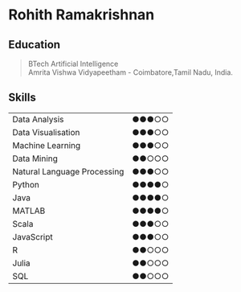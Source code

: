 # Rohith Ramakrishnan

## Education
>BTech Artificial Intelligence  
>Amrita Vishwa Vidyapeetham - Coimbatore,Tamil Nadu, India. 

## Skills
|                              |         |
|------------------------------|---------|
| Data Analysis                |  ●●●○○  |
| Data Visualisation           |  ●●●○○  | 
| Machine Learning             |  ●●●○○  |
| Data Mining                  |  ●●○○○  |
| Natural Language Processing  |  ●●●○○  | 
| Python                       |  ●●●●○  |
| Java                         |  ●●●●○  | 
| MATLAB                       |  ●●●●○  |  
| Scala                        |  ●●●○○  |
| JavaScript                   |  ●●●○○  |
| R                           |  ●●○○○  |
| Julia                           |  ●●○○○  |
| SQL                           |  ●●○○○  |
